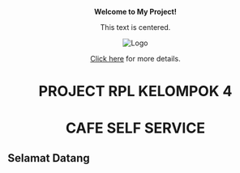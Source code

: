 <div style="text-align: center;">

**Welcome to My Project!**

This text is centered.

![Logo](https://via.placeholder.com/150)

[Click here](https://example.com) for more details.

</div>
<div style="text-align: center;">
  <h1>PROJECT RPL KELOMPOK 4</h1>
  <h1>CAFE SELF SERVICE</h1>
</div>
<h2>Selamat Datang</h2>
